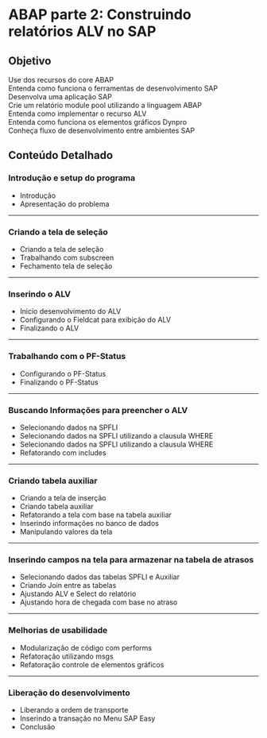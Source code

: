 # ABAP parte 2: Construindo relatórios ALV no SAP

## Objetivo 

Use dos recursos do core ABAP<br>
Entenda como funciona o ferramentas de desenvolvimento SAP<br>
Desenvolva uma aplicação SAP<br>
Crie um relatório module pool utilizando a linguagem ABAP<br>
Entenda como implementar o recurso ALV<br>
Entenda como funciona os elementos gráficos Dynpro<br>
Conheça fluxo de desenvolvimento entre ambientes SAP<br>

## Conteúdo Detalhado

### Introdução e setup do programa
* Introdução<br>
* Apresentação do problema<br>
---
### Criando a tela de seleção
* Criando a tela de seleção<br>
* Trabalhando com subscreen<br>
* Fechamento tela de seleção<br>
---
### Inserindo o ALV
* Inicio desenvolvimento do ALV<br>
* Configurando o Fieldcat para exibição do ALV<br>
* Finalizando o ALV<br>
---
### Trabalhando com o PF-Status
* Configurando o PF-Status<br>
* Finalizando o PF-Status<br>
---
### Buscando Informações para preencher o ALV
* Selecionando dados na SPFLI<br>
* Selecionando dados na SPFLI utilizando a clausula WHERE<br>
* Selecionando dados na SPFLI utilizando a clausula WHERE<br>
* Refatorando com includes<br>
---
### Criando tabela auxiliar
* Criando a tela de inserção<br>
* Criando tabela auxiliar<br>
* Refatorando a tela com base na tabela auxiliar<br>
* Inserindo informações no banco de dados<br>
* Manipulando valores da tela<br>
---
### Inserindo campos na tela para armazenar na tabela de atrasos
* Selecionando dados das tabelas SPFLI e Auxiliar<br>
* Criando Join entre as tabelas<br>
* Ajustando ALV e Select do relatório<br>
* Ajustando hora de chegada com base no atraso<br>
---
### Melhorias de usabilidade
* Modularização de código com performs<br>
* Refatoração utilizando msgs<br>
* Refatoração controle de elementos gráficos<br>
---
### Liberação do desenvolvimento
* Liberando a ordem de transporte<br>
* Inserindo a transação no Menu SAP Easy<br>
* Conclusão<br>
